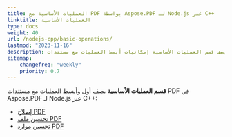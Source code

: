 ```yaml
---
title: العمليات الأساسية مع PDF بواسطة Aspose.PDF لـ Node.js عبر C++
linktitle: العمليات الأساسية
type: docs
weight: 40
url: /nodejs-cpp/basic-operations/
lastmod: "2023-11-16"
description: يصف قسم العمليات الأساسية إمكانيات أبسط العمليات مع مستندات PDF باستخدام Aspose.PDF لـ Node.js عبر C++.
sitemap:
    changefreq: "weekly"
    priority: 0.7
---
```


**قسم العمليات الأساسية** يصف أول وأبسط العمليات مع مستندات PDF في Aspose.PDF لـ Node.js عبر C++:

- [إصلاح PDF](/pdf/nodejs-cpp/repair-pdf/)
- [تحسين ملف PDF](/pdf/nodejs-cpp/optimize-pdf/)
- [تحسين موارد PDF](/pdf/nodejs-cpp/optimize-pdf-resources/)
